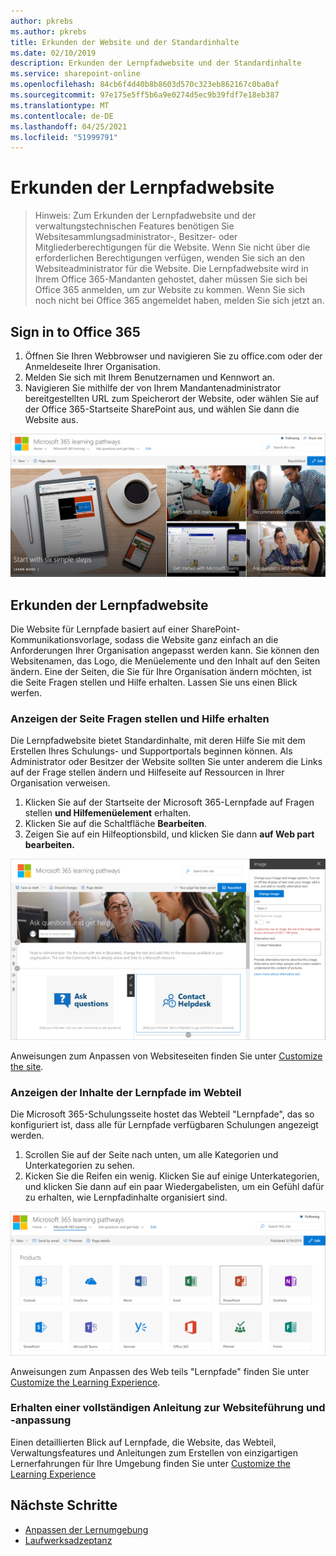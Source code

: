 ```yaml
---
author: pkrebs
ms.author: pkrebs
title: Erkunden der Website und der Standardinhalte
ms.date: 02/10/2019
description: Erkunden der Lernpfadwebsite und der Standardinhalte
ms.service: sharepoint-online
ms.openlocfilehash: 84cb6f4d40b8b8603d570c323eb862167c0ba0af
ms.sourcegitcommit: 97e175e5ff5b6a9e0274d5ec9b39fdf7e18eb387
ms.translationtype: MT
ms.contentlocale: de-DE
ms.lasthandoff: 04/25/2021
ms.locfileid: "51999791"
---
```

# <a name="explore-the-learning-pathways-site"></a>Erkunden der Lernpfadwebsite

> Hinweis: Zum Erkunden der Lernpfadwebsite und der verwaltungstechnischen Features benötigen Sie Websitesammlungsadministrator-, Besitzer- oder Mitgliederberechtigungen für die Website. Wenn Sie nicht über die erforderlichen Berechtigungen verfügen, wenden Sie sich an den Websiteadministrator für die Website. Die Lernpfadwebsite wird in Ihrem Office 365-Mandanten gehostet, daher müssen Sie sich bei Office 365 anmelden, um zur Website zu kommen. Wenn Sie sich noch nicht bei Office 365 angemeldet haben, melden Sie sich jetzt an. 

## <a name="sign-in-to-office-365"></a>Sign in to Office 365 

1.  Öffnen Sie Ihren Webbrowser und navigieren Sie zu office.com oder der Anmeldeseite Ihrer Organisation. 
2.  Melden Sie sich mit Ihrem Benutzernamen und Kennwort an.
3.  Navigieren Sie mithilfe der von Ihrem Mandantenadministrator bereitgestellten URL zum Speicherort der Website, oder wählen Sie auf der Office 365-Startseite SharePoint aus, und wählen Sie dann die Website aus. 

![cg-introducing.png](media/cg-introducing.png)

## <a name="explore-the-learning-pathways-site"></a>Erkunden der Lernpfadwebsite

Die Website für Lernpfade basiert auf einer SharePoint-Kommunikationsvorlage, sodass die Website ganz einfach an die Anforderungen Ihrer Organisation angepasst werden kann. Sie können den Websitenamen, das Logo, die Menüelemente und den Inhalt auf den Seiten ändern. Eine der Seiten, die Sie für Ihre Organisation ändern möchten, ist die Seite Fragen stellen und Hilfe erhalten. Lassen Sie uns einen Blick werfen.

### <a name="view-the-ask-questions-and-get-help-page"></a>Anzeigen der Seite Fragen stellen und Hilfe erhalten

Die Lernpfadwebsite bietet Standardinhalte, mit deren Hilfe Sie mit dem Erstellen Ihres Schulungs- und Supportportals beginnen können. Als Administrator oder Besitzer der Website sollten Sie unter anderem die Links auf der  Frage stellen ändern und Hilfeseite auf Ressourcen in Ihrer Organisation verweisen. 

1.  Klicken Sie auf der Startseite der Microsoft 365-Lernpfade auf Fragen stellen **und Hilfemenüelement** erhalten.
2.  Klicken Sie auf die Schaltfläche **Bearbeiten**.
3.  Zeigen Sie auf ein Hilfeoptionsbild, und klicken Sie dann **auf Web part bearbeiten.**

![cg-edithelp.png](media/cg-edithelp.png)

Anweisungen zum Anpassen von Websiteseiten finden Sie unter [Customize the site](custom_edithelp.md).

### <a name="view-the-learning-pathways-content-in-the-web-part"></a>Anzeigen der Inhalte der Lernpfade im Webteil
Die Microsoft 365-Schulungsseite hostet das Webteil "Lernpfade", das so konfiguriert ist, dass alle für Lernpfade verfügbaren Schulungen angezeigt werden. 

1. Scrollen Sie auf der Seite nach unten, um alle Kategorien und Unterkategorien zu sehen.
2. Kicken Sie die Reifen ein wenig. Klicken Sie auf einige Unterkategorien, und klicken Sie dann auf ein paar Wiedergabelisten, um ein Gefühl dafür zu erhalten, wie Lernpfadinhalte organisiert sind. 

![cg-gotoall.png](media/cg-gotoall.png)

Anweisungen zum Anpassen des Web teils "Lernpfade" finden Sie unter [Customize the Learning Experience](custom_overview.md).

### <a name="get-a-complete-site-tour-and-customization-guidance"></a>Erhalten einer vollständigen Anleitung zur Websiteführung und -anpassung
Einen detaillierten Blick auf Lernpfade, die Website, das Webteil, Verwaltungsfeatures und Anleitungen zum Erstellen von einzigartigen Lernerfahrungen für Ihre Umgebung finden Sie unter [Customize the Learning Experience](custom_overview.md)

## <a name="next-steps"></a>Nächste Schritte
- [Anpassen der Lernumgebung](custom_overview.md)
- [Laufwerksadzeptanz](driveadoption.md) 
